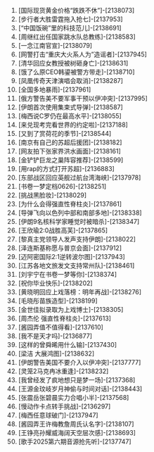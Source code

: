 
1. [国际现货黄金价格“跌跌不休”]-[2138073]
1. [步行者大胜雷霆拖入抢七]-[2137953]
1. [“中国饭碗”里的科技范儿]-[2138691]
1. [周继红出任国家跳水队总教练]-[2138583]
1. [一念江南官宣]-[2138079]
1. [网警打击“重庆大火系人为”造谣者]-[2137945]
1. [清华回应女教授被树砸身亡]-[2138631]
1. [饿了么原CEO韩鎏被警方带走]-[2138710]
1. [凤凰传奇天津演唱会取消]-[2138287]
1. [全国多地暴雨]-[2137961]
1. [俄方警告美不要军事干预以伊冲突]-[2137995]
1. [伊朗首次使用集束式导弹]-[2138587]
1. [梅西说C罗仍在最高水平]-[2138055]
1. [来兑现考完看世界的约定啦]-[2137188]
1. [又到了赏荷花的季节]-[2138544]
1. [南京有自己的苏超后援团]-[2138182]
1. [网友拍下张家界洪水画面]-[2138161]
1. [金铲铲巨龙之巢阵容推荐]-[2138599]
1. [用rap的方式打开苏超]-[2136883]
1. [东部战区回应英舰过航台湾海峡]-[2137978]
1. [书卷一梦定档0626]-[2138251]
1. [挑战黑脸妆]-[2138029]
1. [为什么会得强直性脊柱炎]-[2137861]
1. [导弹飞向以色列中部和南部多地]-[2138338]
1. [伊朗9名核科学家睡觉时被暗杀]-[2138347]
1. [王欣瑜2:0战胜高芙]-[2137865]
1. [黎真主党领导人发声支持伊朗]-[2138022]
1. [泽连斯基称愿与普京会面]-[2137912]
1. [迈阿密国际2:1逆转波尔图]-[2137943]
1. [江苏各地文旅发文支持常州队]-[2138461]
1. [刘宇宁在书卷一梦等你]-[2138374]
1. [祝你毕业快乐]-[2138202]
1. [黄晓明回应上戏落榜：明年再战]-[2138276]
1. [毛晓彤苗族造型]-[2138199]
1. [金世佳拟录取为上戏博士]-[2138305]
1. [周杰伦 强直性脊柱炎]-[2137613]
1. [酱园弄值不值得看]-[2137610]
1. [我不是天才吗]-[2136877]
1. [这样的曾舜晞用什么输]-[2137430]
1. [梁洁 大展鸿图]-[2138632]
1. [伊朗警告美国不要介入以伊冲突]-[2137777]
1. [灵笼2马克冉冰重逢]-[2138232]
1. [我曾经发了疯地想只是梦一场]-[2137368]
1. [王源金玟岐岁月神偷与时间对话]-[2138443]
1. [张震岳张碧晨实力合唱小半]-[2137568]
1. [慢动作卡点转手挑战]-[2136297]
1. [梅西任意球破门]-[2137947]
1. [酱园弄王许梅教詹周氏认名字]-[2138107]
1. [王铮亮孙耀威海阔天空层次感]-[2138693]
1. [歌手2025第六期音源抢先听]-[2137747]